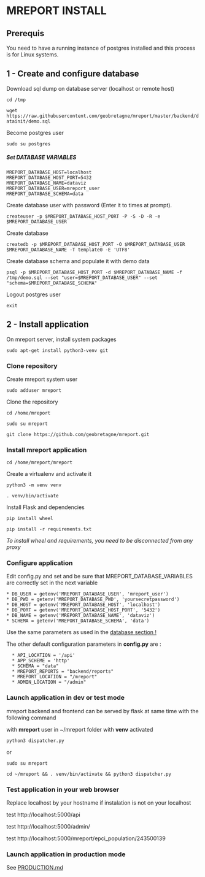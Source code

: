 # MREPORT INSTALL

## Prerequis

You need to have a running instance of postgres installed and this process is for Linux systems.


## 1 - Create and configure database

Download sql dump on database server (localhost or remote host)

``cd /tmp``

``wget https://raw.githubusercontent.com/geobretagne/mreport/master/backend/datainit/demo.sql``

Become postgres user

 ``sudo su postgres``

##### Set DATABASE VARIABLES

 ```
 MREPORT_DATABASE_HOST=localhost
 MREPORT_DATABASE_HOST_PORT=5432
 MREPORT_DATABASE_NAME=dataviz
 MREPORT_DATABASE_USER=mreport_user
 MREPORT_DATABASE_SCHEMA=data
 ```

Create database user with password (Enter it to times at prompt).

 ``createuser -p $MREPORT_DATABASE_HOST_PORT -P -S -D -R -e $MREPORT_DATABASE_USER``

Create database

 ``createdb -p $MREPORT_DATABASE_HOST_PORT -O $MREPORT_DATABASE_USER $MREPORT_DATABASE_NAME -T template0 -E 'UTF8'``

Create database schema and populate it with demo data

 ``psql -p $MREPORT_DATABASE_HOST_PORT -d $MREPORT_DATABASE_NAME -f /tmp/demo.sql --set "user=$MREPORT_DATABASE_USER" --set "schema=$MREPORT_DATABASE_SCHEMA"``

 Logout postgres user

 ``exit``



## 2 - Install application

On mreport server, install system packages

``sudo apt-get install python3-venv git``

### Clone repository

Create mreport system user

 ``sudo adduser mreport``

Clone the repository

 ``cd /home/mreport``

 ``sudo su mreport``

 ``git clone https://github.com/geobretagne/mreport.git``


### Install mreport application

``cd /home/mreport/mreport``

Create a virtualenv and activate it

  ``python3 -m venv venv``

  ``. venv/bin/activate``

Install Flask and dependencies

``pip install wheel``

``pip install -r requirements.txt``

*To install wheel and requirements, you need to be disconnected from any proxy*


### Configure application

Edit config.py and set and be sure that MREPORT_DATABASE_VARIABLES are correctly set in the next variable

```
* DB_USER = getenv('MREPORT_DATABASE_USER', 'mreport_user')
* DB_PWD = getenv('MREPORT_DATABASE_PWD', 'yoursecretpassword')
* DB_HOST = getenv('MREPORT_DATABASE_HOST', 'localhost')
* DB_PORT = getenv('MREPORT_DATABASE_HOST_PORT', '5432')
* DB_NAME = getenv('MREPORT_DATABASE_NAME', 'dataviz')
* SCHEMA = getenv('MREPORT_DATABASE_SCHEMA', 'data')
```


Use the same parameters as used in the [database section !](#set-database-variables)

  The other default configuration parameters in **config.py** are :

```
  * API_LOCATION = '/api'
  * APP_SCHEME = 'http'
  * SCHEMA = "data"
  * MREPORT_REPORTS = "backend/reports"
  * MREPORT_LOCATION = "/mreport"
  * ADMIN_LOCATION = "/admin"
```


### Launch application in dev or test mode

mreport backend and frontend can be served by flask at same time with the following command

with **mreport** user in ~/mreport folder with **venv** activated

  ``python3 dispatcher.py``

  or

  ``sudo su mreport``

  ``cd ~/mreport && . venv/bin/activate && python3 dispatcher.py``



### Test application in your web browser

Replace localhost by your hostname if instalation is not on your localhost

  test http://localhost:5000/api

  test http://localhost:5000/admin/

  test http://localhost:5000/mreport/epci_population/243500139

### Launch application in production mode

See [PRODUCTION.md](PRODUCTION.md)
